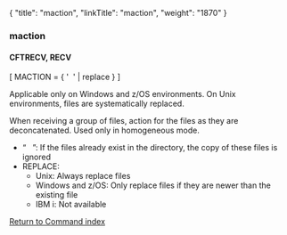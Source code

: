 {
    "title": "maction",
    "linkTitle": "maction",
    "weight": "1870"
}<span id="maction"></span>

### maction

#### CFTRECV, RECV

\[ MACTION = { '  '
| replace } \]

Applicable only on Windows and z/OS environments. On Unix environments, files are systematically replaced.

When receiving a group of files, action for the files as they are deconcatenated. Used only in homogeneous mode.

-   “   ”:
    If the files already exist in the directory, the copy of these
    files is ignored
-   REPLACE:
    -   Unix: Always replace files
    -   Windows and z/OS: Only replace files if they are newer than the existing file
    -   IBM i: Not available

[Return to Command index](../../)
